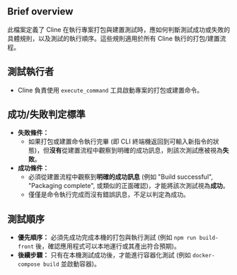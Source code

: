 ## Brief overview
此檔案定義了 Cline 在執行專案打包與建置測試時，應如何判斷測試成功或失敗的具體規則，以及測試的執行順序。這些規則適用於所有 Cline 執行的打包/建置流程。

## 測試執行者
- Cline 負責使用 `execute_command` 工具啟動專案的打包或建置命令。

## 成功/失敗判定標準
- **失敗條件：**
    - 如果打包或建置命令執行完畢 (即 CLI 終端機返回到可輸入新指令的狀態)，但**沒有**從建置流程中觀察到明確的成功訊息，則該次測試應被視為**失敗**。
- **成功條件：**
    - 必須從建置流程中觀察到**明確的成功訊息** (例如 "Build successful", "Packaging complete", 或類似的正面確認)，才能將該次測試視為**成功**。
    - 僅僅是命令執行完成而沒有錯誤訊息，不足以判定為成功。

## 測試順序
- **優先順序：** 必須先成功完成本機的打包與執行測試 (例如 `npm run build-front` 後，確認應用程式可以本地運行或其產出符合預期)。
- **後續步驟：** 只有在本機測試成功後，才能進行容器化測試 (例如 `docker-compose build` 並啟動容器)。
